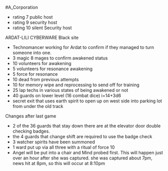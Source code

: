 #A_Corporation
- rating 7 public host
- rating 9 security host
- rating 10 silent Security host


ARDAT-LILI CYBERWARE Black site
- Technomancer working for Ardat to confirm if they managed to turn someone into one.
- 3 magic 8 mages to confirm awakened status
- 10 volunteers for awakening
- 5 volunteers for resonance awakening
- 5 force for resonance
- 10 dead from previous attempts
- 10 for memory wipe and reprocessing to send off for training
- 25 lap techs in various states of being awakened or not
- 40 guards on lower level (16 combat dice) i=14+3d6
- secret exit that uses earth spirit to open up on west side into parking lot from under the old track

Changes after last game
- 2 of the 36 guards that stay down there are at the elevator door double checking badges.
- the 4 guards that change shift are required to use the badge check
- 3 watcher spirits have been summoned
- 1 ward put up via all three with a ritual of force 10
- Angel will be put into a chair and Mind probed first. This will happen just over an hour after she was captured. she was captured about 7pm, news hit at 8pm, so this will occur at 8:10pm